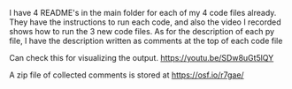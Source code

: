 I have 4 README's in the main folder for each of my 4 code files already. They have the instructions to run each code, and also the video I recorded shows how to run the 3 new code files. As for the description of each py file, I have the description written as comments at the top of each code file

Can check this for visualizing the output. https://youtu.be/SDw8uGt5lQY

A zip file of collected comments is stored at https://osf.io/r7gae/
